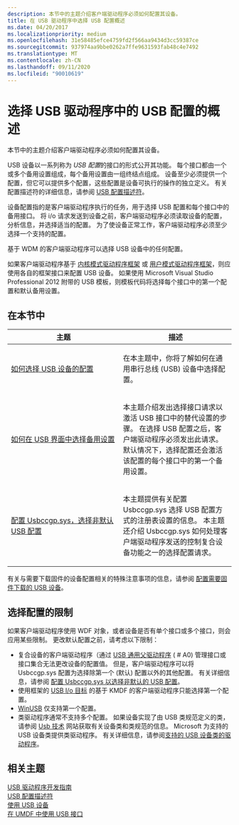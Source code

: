 ```yaml
---
description: 本节中的主题介绍客户端驱动程序必须如何配置其设备。
title: 在 USB 驱动程序中选择 USB 配置概述
ms.date: 04/20/2017
ms.localizationpriority: medium
ms.openlocfilehash: 31e58485efce4759fd2f566aa9434d3cc59387ce
ms.sourcegitcommit: 937974aa9bbe0262a7ffe9631593fab48c4e7492
ms.translationtype: MT
ms.contentlocale: zh-CN
ms.lasthandoff: 09/11/2020
ms.locfileid: "90010619"
---
```

# <a name="overview-of-selecting-a-usb-configuration-in-usb-drivers"></a>选择 USB 驱动程序中的 USB 配置的概述


本节中的主题介绍客户端驱动程序必须如何配置其设备。

USB 设备以一系列称为 *USB 配置*的接口的形式公开其功能。 每个接口都由一个或多个备用设置组成，每个备用设置由一组终结点组成。 设备至少必须提供一个配置，但它可以提供多个配置，这些配置是设备可执行的操作的独立定义。 有关配置描述符的详细信息，请参阅 [USB 配置描述符](usb-configuration-descriptors.md)。

设备配置指的是客户端驱动程序执行的任务，用于选择 USB 配置和每个接口中的备用接口。 将 i/o 请求发送到设备之前，客户端驱动程序必须读取设备的配置，分析信息，并选择适当的配置。 为了使设备正常工作，客户端驱动程序必须至少选择一个支持的配置。

基于 WDM 的客户端驱动程序可以选择 USB 设备中的任何配置。

如果客户端驱动程序基于 [内核模式驱动程序框架](../wdf/index.md) 或 [用户模式驱动程序框架](../wdf/index.md)，则应使用各自的框架接口来配置 USB 设备。 如果使用 Microsoft Visual Studio Professional 2012 附带的 USB 模板，则模板代码将选择每个接口中的第一个配置和默认备用设置。

## <a name="in-this-section"></a>在本节中


<table>
<colgroup>
<col width="50%" />
<col width="50%" />
</colgroup>
<thead>
<tr class="header">
<th>主题</th>
<th>描述</th>
</tr>
</thead>
<tbody>
<tr class="odd">
<td><p><a href="how-to-select-a-configuration-for-a-usb-device.md" data-raw-source="[How to select a configuration for a USB device](how-to-select-a-configuration-for-a-usb-device.md)">如何选择 USB 设备的配置</a></p></td>
<td><p>在本主题中，你将了解如何在通用串行总线 (USB) 设备中选择配置。</p></td>
</tr>
<tr class="even">
<td><p><a href="select-a-usb-alternate-setting.md" data-raw-source="[How to select an alternate setting in a USB interface](select-a-usb-alternate-setting.md)">如何在 USB 界面中选择备用设置</a></p></td>
<td><p>本主题介绍发出选择接口请求以激活 USB 接口中的替代设置的步骤。 在选择 USB 配置之后，客户端驱动程序必须发出此请求。 默认情况下，选择配置还会激活该配置的每个接口中的第一个备用设置。</p></td>
</tr>
<tr class="odd">
<td><p><a href="selecting-the-configuration-for-a-multiple-interface--composite--usb-d.md" data-raw-source="[Configuring Usbccgp.sys to Select a Non-Default USB Configuration](selecting-the-configuration-for-a-multiple-interface--composite--usb-d.md)">配置 Usbccgp.sys，选择非默认 USB 配置</a></p></td>
<td><p>本主题提供有关配置 Usbccgp.sys 选择 USB 配置方式的注册表设置的信息。 本主题还介绍 Usbccgp.sys 如何处理客户端驱动程序发送的控制复合设备功能之一的选择配置请求。</p></td>
</tr>
</tbody>
</table>

 

有关与需要下载固件的设备配置相关的特殊注意事项的信息，请参阅 [配置需要固件下载的 USB 设备](configuring-usb-devices-that-require-firmware-downloads.md)。

## <a name="limitations-for-selecting-a-configuration"></a>选择配置的限制


如果客户端驱动程序使用 WDF 对象，或者设备是否有单个接口或多个接口，则会应用某些限制。 更改默认配置之前，请考虑以下限制：

-   复合设备的客户端驱动程序（通过 [USB 通用父驱动程序](usb-common-class-generic-parent-driver.md) ( # A0) 管理接口或接口集合无法更改设备的配置值。 但是，客户端驱动程序可以将 Usbccgp.sys 配置为选择除第一个 (默认) 配置以外的其他配置。 有关详细信息，请参阅 [配置 Usbccgp.sys 以选择非默认的 USB 配置](selecting-the-configuration-for-a-multiple-interface--composite--usb-d.md)。
-   使用框架的 [USB I/o 目标](../wdf/usb-i-o-targets.md) 的基于 KMDF 的客户端驱动程序只能选择第一个配置。
-   [WinUSB](winusb.md) 仅支持第一个配置。
-   类驱动程序通常不支持多个配置。 如果设备实现了由 USB 类规范定义的类，请参阅 [Usb 技术](https://go.microsoft.com/fwlink/p/?linkid=8769) 网站获取有关设备类和类规范的信息。 Microsoft 为支持的 USB 设备类提供类驱动程序。 有关详细信息，请参阅[支持的 USB 设备类的驱动程序](supported-usb-classes.md)。

## <a name="related-topics"></a>相关主题
[USB 驱动程序开发指南](usb-driver-development-guide.md)  
[USB 配置描述符](usb-configuration-descriptors.md)  
[使用 USB 设备](../wdf/working-with-usb-devices.md)  
[在 UMDF 中使用 USB 接口](../wdf/working-with-usb-interfaces-in-umdf-1-x-drivers.md)